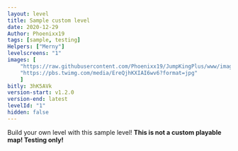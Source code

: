 ```yaml
---
layout: level
title: Sample custom level
date: 2020-12-29
Author: Phoenixx19
tags: [sample, testing]
Helpers: ["Merny"]
levelscreens: "1"
images: [
    "https://raw.githubusercontent.com/Phoenixx19/JumpKingPlus/www/images/1_banner.png", 
    "https://pbs.twimg.com/media/EreQjhKXIAI6wv6?format=jpg"
    ]
bitly: 3hK5AVk
version-start: v1.2.0
version-end: latest
levelId: "1"
hidden: false
---
```


Build your own level with this sample level! __This is not a custom playable map! Testing only!__
